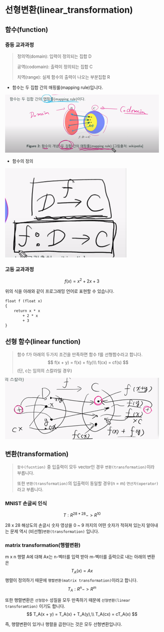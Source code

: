 # 선형변환(linear_transformation)

## 함수(function)

### 중등 교과과정

> 정의역(domain): 입력이 정의되는 집합 D
>
> 공역(codomain): 출력이 정의되는 집합 C
>
> 치역(range): 실제 함수의 출력이 나오는 부분집합 R

- 함수는 두 집합 간의 매핑룰(mapping rule)입니다.

![image-20230411085029947](https://raw.githubusercontent.com/KrGil/blog-contents-b/203ffe7e9ae11667c881d1feaf9f7cb8e25ca87c/computer-science/artificial-intelligence/mathematic-fundamentals-for-artificial-intelligence/linear_transformation.assets/image-20230411085029947.png)

- 함수의 정의

![image-20230411085503137](https://raw.githubusercontent.com/KrGil/blog-contents-b/203ffe7e9ae11667c881d1feaf9f7cb8e25ca87c/computer-science/artificial-intelligence/mathematic-fundamentals-for-artificial-intelligence/linear_transformation.assets/image-20230411085503137.png)



### 고등 교과과정

$$
f(x) = x^2 + 2x + 3
$$

위의 식을 아래와 같이 프로그래밍 언어로 표현할 수 있습니다.

```
float f (float x)
{
	return x * x
		+ 2 * x
		+ 3
}
```
## 선형 함수(linear function)

> 함수 f가 아래의 두가지 조건을 만족하면 함수 f를 선형함수라고 합니다.
> $$
> f(x + y) = f(x) + f(y)\\
> f(cx) = cf(s)
> $$
> (단, c는 임의의 스칼라일 경우)

![image-20230411090646020](https://raw.githubusercontent.com/KrGil/blog-contents-b/203ffe7e9ae11667c881d1feaf9f7cb8e25ca87c/computer-science/artificial-intelligence/mathematic-fundamentals-for-artificial-intelligence/linear_transformation.assets/image-20230411090646020.png)



## 변환(transformation)

> `함수(fucntion)` 중 입출력이 모두 vector인 경우 `변환(transformation)`이라 부릅니다. 
>
> 또한 `변환(transformation)`의 입출력이 동일할 경우(n = m) `연산자(operator)`라고 부릅니다.

###  MNIST 손글씨 인식

$$
T: R^{28*28} -> R^{10}
$$

28 x 28 해상도의 손글시 숫자 영상을 0 ~ 9 까지의 어떤 숫자가 적혀져 있는지 알아내는 문제 역시 (비선형)`변환(transformation)` 입니다. 

### matrix transformation(행렬변환)

m x n 행렬 A에 대해 Ax는 n-벡터를 입력 받아 m-벡터를 출력으로 내는 아래의 변환은 
$$
T_A(x) = Ax
$$
행렬이 정의하기 때문에 `행렬변환(matrix transformation)`이라고 합니다.
$$
T_{A}: R^n -> R^m
$$



또한 행렬변환은 `선형함수` 성질을 모두 만족하기 때문에 `선형변환(linear transforamtion)` 이기도 합니다.
$$
T_A(x + y) = T_A(x) + T_A(y),\\
T_A(cx) = cT_A(x)
$$


즉, 행렬변환이 있거나 행렬을 곱한다는 것은 모두 선형변환입니다.
